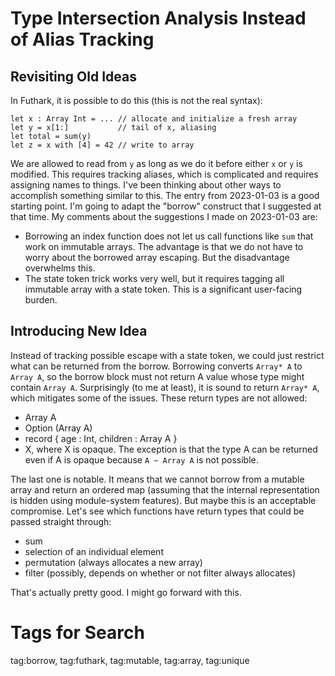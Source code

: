 # Type Intersection Analysis Instead of Alias Tracking

## Revisiting Old Ideas

In Futhark, it is possible to do this (this is not the real syntax):

    let x : Array Int = ... // allocate and initialize a fresh array
    let y = x[1:]           // tail of x, aliasing
    let total = sum(y)
    let z = x with [4] = 42 // write to array

We are allowed to read from `y` as long as we do it before either `x` or `y`
is modified. This requires tracking aliases, which is complicated and requires
assigning names to things. I've been thinking about other ways to accomplish
something similar to this. The entry from 2023-01-03 is a good starting point.
I'm going to adapt the "borrow" construct that I suggested at that time. My
comments about the suggestions I made on 2023-01-03 are:

* Borrowing an index function does not let us call functions like `sum` that
  work on immutable arrays. The advantage is that we do not have to worry
  about the borrowed array escaping. But the disadvantage overwhelms this.
* The state token trick works very well, but it requires tagging all immutable
  array with a state token. This is a significant user-facing burden.

## Introducing New Idea

Instead of tracking possible escape with a state token, we could just restrict
what can be returned from the borrow. Borrowing converts `Array* A` to `Array A`,
so the borrow block must not return A value whose type might contain
`Array A`. Surprisingly (to me at least), it is sound to return `Array* A`,
which mitigates some of the issues. These return types are not allowed:

* Array A
* Option (Array A)
* record { age : Int, children : Array A }
* X, where X is opaque. The exception is that the type A can be returned
  even if A is opaque because `A ~ Array A` is not possible.

The last one is notable. It means that we cannot borrow from a mutable array
and return an ordered map (assuming that the internal representation is
hidden using module-system features). But maybe this is an acceptable
compromise. Let's see which functions have return types that could be
passed straight through:

* sum
* selection of an individual element
* permutation (always allocates a new array)
* filter (possibly, depends on whether or not filter always allocates)

That's actually pretty good. I might go forward with this.

# Tags for Search

tag:borrow, tag:futhark, tag:mutable, tag:array, tag:unique
